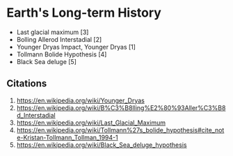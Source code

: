 # Earth's Long-term History

- Last glacial maximum [3]
- Bolling Allerod Interstadial [2]
- Younger Dryas Impact, Younger Dryas [1]
- Tollmann Bolide Hypothesis [4]
- Black Sea deluge [5]

## Citations

1. https://en.wikipedia.org/wiki/Younger_Dryas
2. https://en.wikipedia.org/wiki/B%C3%B8lling%E2%80%93Aller%C3%B8d_Interstadial
3. https://en.wikipedia.org/wiki/Last_Glacial_Maximum
4. https://en.wikipedia.org/wiki/Tollmann%27s_bolide_hypothesis#cite_note-Kristan-Tollmann_Tollman_1994-1
5. https://en.wikipedia.org/wiki/Black_Sea_deluge_hypothesis
